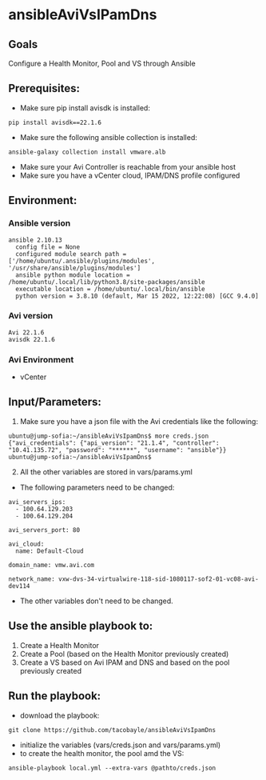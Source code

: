 # ansibleAviVsIPamDns

## Goals
Configure a Health Monitor, Pool and VS through Ansible

## Prerequisites:
- Make sure pip install avisdk is installed:
```
pip install avisdk==22.1.6
```
- Make sure the following ansible collection is installed:
```
ansible-galaxy collection install vmware.alb
```
- Make sure your Avi Controller is reachable from your ansible host
- Make sure you have a vCenter cloud, IPAM/DNS profile configured

## Environment:

### Ansible version
```
ansible 2.10.13
  config file = None
  configured module search path = ['/home/ubuntu/.ansible/plugins/modules', '/usr/share/ansible/plugins/modules']
  ansible python module location = /home/ubuntu/.local/lib/python3.8/site-packages/ansible
  executable location = /home/ubuntu/.local/bin/ansible
  python version = 3.8.10 (default, Mar 15 2022, 12:22:08) [GCC 9.4.0]
```

### Avi version
```
Avi 22.1.6
avisdk 22.1.6
```

### Avi Environment
- vCenter

## Input/Parameters:

1. Make sure you have a json file with the Avi credentials like the following:

```
ubuntu@jump-sofia:~/ansibleAviVsIpamDns$ more creds.json
{"avi_credentials": {"api_version": "21.1.4", "controller": "10.41.135.72", "password": "******", "username": "ansible"}}
ubuntu@jump-sofia:~/ansibleAviVsIpamDns$
```

2. All the other variables are stored in vars/params.yml
- The following parameters need to be changed:
```
avi_servers_ips:
  - 100.64.129.203
  - 100.64.129.204

avi_servers_port: 80

avi_cloud:
  name: Default-Cloud

domain_name: vmw.avi.com

network_name: vxw-dvs-34-virtualwire-118-sid-1080117-sof2-01-vc08-avi-dev114

```

- The other variables don't need to be changed.

## Use the ansible playbook to:
1. Create a Health Monitor
2. Create a Pool (based on the Health Monitor previously created)
3. Create a VS based on Avi IPAM and DNS and based on the pool previously created

## Run the playbook:
- download the playbook:
```
git clone https://github.com/tacobayle/ansibleAviVsIpamDns
```
- initialize the variables (vars/creds.json and vars/params.yml)
- to create the health monitor, the pool amd the VS:
```
ansible-playbook local.yml --extra-vars @pathto/creds.json
```
